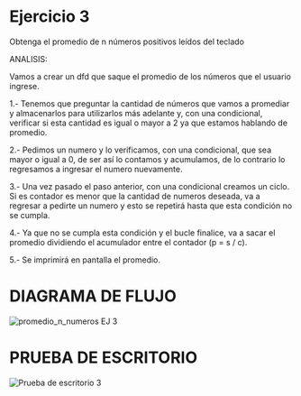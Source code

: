 # Ejercicio 3
Obtenga el promedio de n números positivos leídos del teclado

ANALISIS:

Vamos a crear un dfd que saque el promedio de los números que el usuario ingrese.

1.- Tenemos que preguntar la cantidad de números que vamos a promediar y almacenarlos para utilizarlos más adelante y, con una condicional, verificar si esta cantidad es igual o mayor a 2 ya que estamos hablando de promedio.

2.- Pedimos un numero y lo verificamos, con una condicional, que sea mayor o igual a 0, de ser así lo contamos y acumulamos, de lo contrario lo regresamos a ingresar el numero nuevamente.

3.- Una vez pasado el paso anterior, con una condicional creamos un ciclo. Si es contador es menor que la cantidad de numeros deseada, va a regresar a pedirte un numero y esto se repetirá hasta que esta condición no se cumpla.

4.- Ya que no se cumpla esta condición y el bucle finalice, va a sacar el promedio dividiendo el acumulador entre el contador (p = s / c).

5.- Se imprimirá en pantalla el promedio.

# DIAGRAMA DE FLUJO
![promedio_n_numeros EJ 3](https://github.com/ChristianDavSS/Portafolio/assets/145722756/5ffca088-30aa-41ae-aa24-c9ea4de67c87)

# PRUEBA DE ESCRITORIO
![Prueba de escritorio 3](https://github.com/ChristianDavSS/Portafolio/assets/145722756/bfb6b067-c108-49a4-a0c6-f0e5d1254015)

